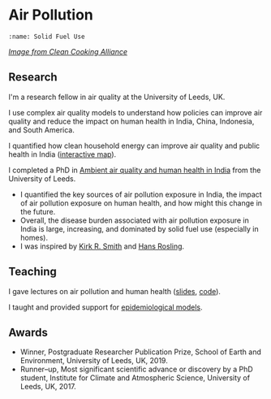# Air Pollution

```{image} images/solidfuels.jpg
:name: Solid Fuel Use
```
[*Image from Clean Cooking Alliance*](https://www.flickr.com/photos/cleancookstoves/7366237044/in/album-72157630051742097/)  

## Research

I'm a research fellow in air quality at the University of Leeds, UK.  

I use complex air quality models to understand how policies can improve air quality and reduce the impact on human health in India, China, Indonesia, and South America.  

I quantified how clean household energy can improve air quality and public health in India ([interactive map](/plot_india_solid_fuel)).  

I completed a PhD in [Ambient air quality and human health in India](https://etheses.whiterose.ac.uk/22488/) from the University of Leeds.
- I quantified the key sources of air pollution exposure in India, the impact of air pollution exposure on human health, and how might this change in the future.  
- Overall, the disease burden associated with air pollution exposure in India is large, increasing, and dominated by solid fuel use (especially in homes).  
- I was inspired by [Kirk R. Smith](https://www.kirkrsmith.org/) and [Hans Rosling](https://www.gapminder.org/videos/hans-rosling-and-the-magic-washing-machine/).  

## Teaching

I gave lectures on air pollution and human health ([slides](https://www.lukeconibear.com/air_pollution_human_health/#/), [code](https://github.com/lukeconibear/air_pollution_human_health)).  

I taught and provided support for [epidemiological models](https://github.com/lukeconibear/health_impact_assessment).  

## Awards

- Winner, Postgraduate Researcher Publication Prize, School of Earth and Environment, University of Leeds, UK, 2019.  
- Runner–up, Most significant scientific advance or discovery by a PhD student, Institute for Climate and Atmospheric Science, University of Leeds, UK, 2017.  
